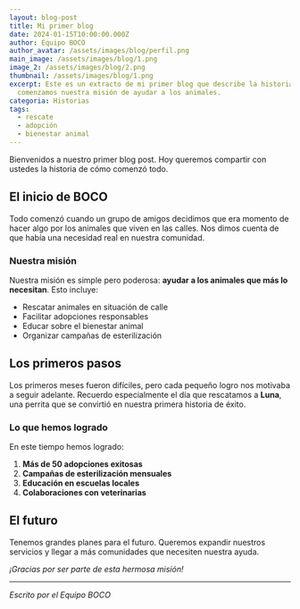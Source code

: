 ```yaml
---
layout: blog-post
title: Mi primer blog
date: 2024-01-15T10:00:00.000Z
author: Equipo BOCO
author_avatar: /assets/images/blog/perfil.png
main_image: /assets/images/blog/1.png
image_2: /assets/images/blog/2.png
thumbnail: /assets/images/blog/1.png
excerpt: Este es un extracto de mi primer blog que describe la historia de cómo
  comenzamos nuestra misión de ayudar a los animales.
categoria: Historias
tags:
  - rescate
  - adopción
  - bienestar animal
---
```

Bienvenidos a nuestro primer blog post. Hoy queremos compartir con ustedes la historia de cómo comenzó todo.

## El inicio de BOCO

Todo comenzó cuando un grupo de amigos decidimos que era momento de hacer algo por los animales que viven en las calles. Nos dimos cuenta de que había una necesidad real en nuestra comunidad.

### Nuestra misión

Nuestra misión es simple pero poderosa: **ayudar a los animales que más lo necesitan**. Esto incluye:

* Rescatar animales en situación de calle
* Facilitar adopciones responsables
* Educar sobre el bienestar animal
* Organizar campañas de esterilización

## Los primeros pasos

Los primeros meses fueron difíciles, pero cada pequeño logro nos motivaba a seguir adelante. Recuerdo especialmente el día que rescatamos a **Luna**, una perrita que se convirtió en nuestra primera historia de éxito.

### Lo que hemos logrado

En este tiempo hemos logrado:

1. **Más de 50 adopciones exitosas**
2. **Campañas de esterilización mensuales**
3. **Educación en escuelas locales**
4. **Colaboraciones con veterinarias**

## El futuro

Tenemos grandes planes para el futuro. Queremos expandir nuestros servicios y llegar a más comunidades que necesiten nuestra ayuda.

*¡Gracias por ser parte de esta hermosa misión!*

- - -

*Escrito por el Equipo BOCO*